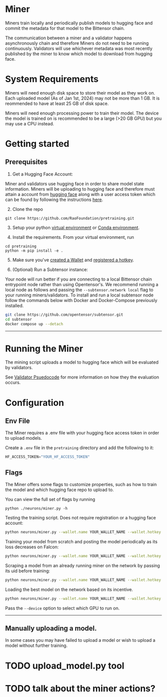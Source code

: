 # Miner

Miners train locally and periodically publish models to hugging face and commit the metadata for that model to the Bittensor chain.

The communication between a miner and a validator happens asynchronously chain and therefore Miners do not need to be running continuously. Validators will use whichever metadata was most recently published by the miner to know which model to download from hugging face.

# System Requirements

Miners will need enough disk space to store their model as they work on. Each uploaded model (As of Jan 1st, 2024) may not be more than 1 GB. It is reommended to have at least 25 GB of disk space.

Miners will need enough processing power to train their model. The device the model is trained on is recommended to be a large (>20 GB GPU) but you may use a CPU instead.

# Getting started

## Prerequisites

1. Get a Hugging Face Account: 

Miner and validators use hugging face in order to share model state information. Miners will be uploading to hugging face and therefore must attain a account from [hugging face](https://huggingface.co/) along with a user access token which can be found by following the instructions [here](https://huggingface.co/docs/hub/security-tokens).


2. Clone the repo

```shell
git clone https://github.com/RaoFoundation/pretraining.git
```

3. Setup your python [virtual environment](https://docs.python.org/3/library/venv.html) or [Conda environment](https://conda.io/projects/conda/en/latest/user-guide/tasks/manage-environments.html#creating-an-environment-with-commands).

4. Install the requirements. From your virtual environment, run
```shell
cd pretraining
python -m pip install -e .
```

5. Make sure you've [created a Wallet](https://docs.bittensor.com/getting-started/wallets) and [registered a hotkey](https://docs.bittensor.com/subnets/register-and-participate).

6. (Optional) Run a Subtensor instance:

Your node will run better if you are connecting to a local Bittensor chain entrypoint node rather than using Opentensor's. 
We recommend running a local node as follows and passing the ```--subtensor.network local``` flag to your running miners/validators. 
To install and run a local subtensor node follow the commands below with Docker and Docker-Compose previously installed.
```bash
git clone https://github.com/opentensor/subtensor.git
cd subtensor
docker compose up --detach
```
---

# Running the Miner

The mining script uploads a model to hugging face which will be evaluated by validators.

See [Validator Psuedocode](docs/validator.md#validator) for more information on how they the evaluation occurs.

# Configuration

## Env File

The Miner requires a .env file with your hugging face access token in order to upload models.

Create a `.env` file in the `pretraining` directory and add the following to it:
```py
HF_ACCESS_TOKEN="YOUR_HF_ACCESS_TOKEN"
```

## Flags

The Miner offers some flags to customize properties, such as how to train the model and which hugging face repo to upload to.

You can view the full set of flags by running
```shell
python ./neurons/miner.py -h
```

Testing the training script. Does not require registration or a hugging face account:
```bash
python neurons/miner.py --wallet.name YOUR_WALLET_NAME --wallet.hotkey YOUR_WALLET_HOTKEY --offline
```

Training your model from scratch and posting the model periodically as its loss decreases on Falcon:
```bash
python neurons/miner.py --wallet.name YOUR_WALLET_NAME --wallet.hotkey YOUR_WALLET_HOTKEY --num_epochs 10 --pages_per_epoch 5 --hf_repo_id YOUR_HF_NAMESPACE/YOUR_HF_MODEL
```

Scraping a model from an already running miner on the network by passing its uid before training:
```bash
python neurons/miner.py --wallet.name YOUR_WALLET_NAME --wallet.hotkey YOUR_WALLET_HOTKEY --num_epochs 10 --pages_per_epoch 5 --load_uid UID_TO_LOAD_FROM --hf_repo_id YOUR_HF_NAMESPACE/YOUR_HF_MODEL
```

Loading the best model on the network based on its incentive.
```bash
python neurons/miner.py --wallet.name YOUR_WALLET_NAME --wallet.hotkey YOUR_WALLET_HOTKEY --num_epochs 10 --pages_per_epoch 5 --load_best --hf_repo_id YOUR_HF_NAMESPACE/YOUR_HF_MODEL
```

Pass the `--device` option to select which GPU to run on. 

---

## Manually uploading a model.

In some cases you may have failed to upload a model or wish to upload a model without further training.

# TODO upload_model.py tool
# TODO talk about the miner actions?